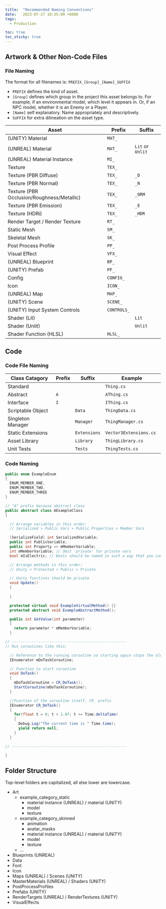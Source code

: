 ```yaml
---
title:  "Recommended Naming Conventions"
date:   2023-07-27 10:35:00 +0800
tags:
  - Production

toc: true
toc_sticky: true
---
```


## Artwork & Other Non-Code Files

### File Naming

The format for all filenames is: `PREFIX_[Group]_[Name]_SUFFIX`
- `PREFIX` defines the kind of asset.
- `[Group]` defines which group in the project this asset belongs to. For example, if an environmental model, which level it appears in. Or, if an NPC model, whether it is an Enemy or a Player.
- `[Name]` self explanatory. Name appropriately and descriptively.
- `SUFFIX` for extra dilineation on the asset type.

| Asset | Prefix | Suffix | 
| --- | --- | --- |
| (UNITY) Material | `MAT_` | |
| (UNREAL) Material | `MAT_` | `Lit` or `Unlit`|
| (UNREAL) Material Instance | `MI_` | |
| Texture | `TEX_` | |
| Texture (PBR Diffuse) | `TEX_` | `_D` |
| Texture (PBR Normal) | `TEX_` | `_N` |
| Texture (PBR Occlusion/Roughness/Metallic) | `TEX_` | `_ORM` |
| Texture (PBR Emission) | `TEX_` | `_E` |
| Texture (HDRi) | `TEX_` | `_HDR` |
| Render Target / Render Texture | `RT_` | |
| Static Mesh | `SM_` | |
| Skeletal Mesh | `SK_` | |
| Post Process Profile | `PP_` | |
| Visual Effect | `VFX_` | |
| (UNREAL) Blueprint | `BP_` | |
| (UNITY) Prefab | `PF_` | |
| Config | `CONFIG_` | |
| Icon | `ICON_` | |
| (UNREAL) Map | `MAP_` | |
| (UNITY) Scene | `SCENE_` | |
| (UNITY) Input System Controls | `CONTROLS_` | |
| Shader (Lit) | | `Lit` |
| Shader (Unlit) | | `Unlit` |
| Shader Function (HLSL) | `HLSL_` | |

## Code

### Code File Naming

| Class Catagory | Prefix | Suffix | Example |
| --- | --- | --- | --- |
| Standard | | | `Thing.cs` |
| Abstract | `A` | | `AThing.cs` |
| Interface | `I` | | `IThing.cs` |
| Scriptable Object | | `Data` | `ThingData.cs` |
| Singleton Manager | | `Manager` | `ThingManager.cs` |
| Static Extensions | | `Extensions` | `Vector3Extensions.cs ` |
| Asset Library | | `Library` | `ThingLibrary.cs` |
| Unit Tests | | `Tests` | `ThingTests.cs` |

### Code Naming

```cs
public enum ExampleEnum
{
  ENUM_MEMBER_ONE,
  ENUM_MEMBER_TWO,
  ENUM_MEMBER_THREE
}

// "A" prefix because abstract class
public abstract class AExampleClass
{

  // Arrange variables in this order: 
  // Serialized > Public Vars > Public Properties > Member Vars

  [SerializeField] int SerializedVariable;
  public int PublicVariable;
  public int Property => mMemberVariable;
  int mMemberVariable; // Omit 'private' for private vars
  bool mIsElectric; // Bools should be named in such a way that you can tell what true or false means implicity. IE: `mIsElectric` instead of `mElectric`

  // Arrange methods in this order:
  // Unity > Protected > Public > Private

  // Unity functions should be private
  void Update()
  {
    
  }

  protected virtual void ExampleVirtualMethod() {}
  protected abstract void ExampleAbstractMethod();

  public int GetValue(int parameter)
  {
    return parameter * mMemberVariable;
  }

// ----------------------------------------------------
// Run coroutines like this:

  // Reference to the running coroutine so starting again stops the old one.
  IEnumerator mDoTaskCoroutine;

  // Function to start coroutine
  void DoTask()
  {
    mDoTaskCoroutine = CR_DoTask();
    StartCoroutine(mDoTaskCoroutine);
  }

  //Function of the coroutine itself, CR_ prefix
  IEnumerator CR_DoTask()
  {
    for(float t = 0; t < 1.0f; t += Time.deltaTime)
    {
      Debug.Log("The current time is " Time.time);
      yield return null;
    }
  }

// ----------------------------------------------------

}

```

## Folder Structure

Top-level folders are capitalized, all else lower are lowercase.

- Art
  - example_category_static
    - material instance (UNREAL) / material (UNITY)
    - model
    - texture
  - example_category_skinned
    - animation
    - avatar_masks
    - material instance (UNREAL) / material (UNITY)
    - model
    - texture
  - ...
- Blueprints (UNREAL)
- Data
- Font
- Icon
- Maps (UNREAL) / Scenes (UNITY)
- MasterMaterials (UNREAL) / Shaders (UNITY)
- PostProcessProfiles
- Prefabs (UNITY)
- RenderTargets (UNREAL) / RenderTextures (UNITY)
- VisualEffects